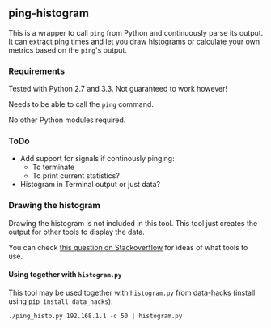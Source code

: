 
## ping-histogram

This is a wrapper to call `ping` from Python and
continuously parse its output.
It can extract ping times and let you draw histograms
or calculate your own metrics based on the `ping`'s output.

### Requirements

Tested with Python 2.7 and 3.3.
Not guaranteed to work however!

Needs to be able to call the `ping` command.

No other Python modules required.

### ToDo

* Add support for signals if continously pinging:
  * To terminate
  * To print current statistics?
* Histogram in Terminal output or just data?

### Drawing the histogram

Drawing the histogram is not included in this tool.
This tool just creates the output for other tools
to display the data.

You can check [this question on Stackoverflow](http://stackoverflow.com/q/6949332/183995)
for ideas of what tools to use.

#### Using together with `histogram.py`

This tool may be used together with `histogram.py`
from [data-hacks](https://github.com/bitly/data_hacks)
(install using `pip install data_hacks`):

    ./ping_histo.py 192.168.1.1 -c 50 | histogram.py

